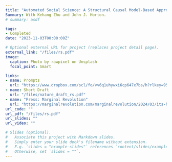 ```yaml
---
title: "Automated Social Science: A Structural Causal Model-Based Approach"
Summary: With Kehang Zhu and John J. Horton.
# summary: asdf

tags:
- Completed
date: "2023-11-03T00:00:00Z"

# Optional external URL for project (replaces project detail page).
external_link: "/files/rs.pdf"
image:
  caption: Photo by rawpixel on Unsplash
  focal_point: Smart

links:
- name: Prompts
  url: "https://www.dropbox.com/scl/fo/vv6q1uhywxi6cp647x7bs/h?rlkey=95242efpzxx1scy69g069huvp&dl=0"
- name: Short Draft
  url: "/files/nature_draft_rs.pdf"
- name: "Press: Marginal Revolution"
  url: "https://marginalrevolution.com/marginalrevolution/2024/03/its-happening-economic-science-edition.html"
url_code: ""
url_pdf: "/files/rs.pdf"
url_slides: ""
url_video: ""

# Slides (optional).
#   Associate this project with Markdown slides.
#   Simply enter your slide deck's filename without extension.
#   E.g. `slides = "example-slides"` references `content/slides/example-slides.md`.
#   Otherwise, set `slides = ""`.
---
```

